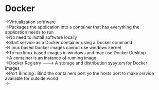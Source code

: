 # Docker

->Virtualization softfware<br>
->Packages the application into a container that has everything the application needs to run<br>
->No need  to install software locally<br>
->Start service as a Docker container using a Docker command<br>
->Linux based Docker images cannot use windows kernel<br>
->To run linux based images in windows and mac use Docker Desktop<br>
->A container is an instance of running image<br>
->Docker Registry ---> A storage and distribution sysytem for Docker images<br>
->Port Binding : Bind the containers port yo the hosts port to make service available for outside world<br>
->

